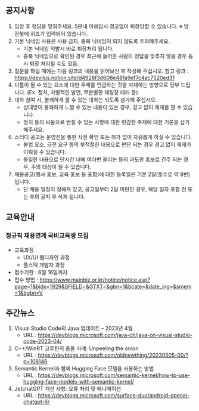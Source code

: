 ## 공지사항

1) 입장 후 정답을 맞춰주세요. 5분내 미응답시 경고없이 퇴장당할 수 있습니다. 
   ※ 방장봇에 퀴즈가 입력되어 있습니다.
2) 기본 닉네임 사용은 사용 금지. 중복 닉네임이 되지 않도록 주의해주세요.
   * 기본 닉네임 적발시 바로 퇴장처리 됩니다.
   * 중복 닉네임으로 확인된 경우 최근에 들어온 사람이 정답을 맞추지 않을 경우 동시 퇴장 처리될 수도 있음. 
3) 질문을 하실 때에는 다음 링크의 내용을 읽어보신 후 작성해 주십시오.
   참고 링크 : https://devilus.notion.site/d4928f3d608e48fa9ef7c4ac7520ed31
4) 다툼이 될 수 있는 요소에 대한 주제를 언급하는 것을 자재하는 방향으로 당부 드립니다.
   (Ex. 정치, 차별적인 발언, 무분별한 채팅창 테러 등)
5) 대화 참여 시, 불쾌하게 할 수 있는 대화는 되도록 삼가해 주십시오.
   * 상대방이 불쾌하게 느낄 수 있는 내용이 있는 경우, 경고 없이 제재를 할 수 있습니다.
   * 정치 등의 싸움으로 번질 수 있는 사항에 대한 민감한 주제에 대한 거론을 삼가해주세요.
6) 스터디 공고는 운영진을 통한 사전 확인 또는 허가 없이 자유롭게 하실 수 있습니다.
   * 불법 요소, 금전 요구 등의 부적절한 내용으로 판단 되는 경우 경고 없이 제재가 이뤄질 수 있습니다.
   * 동일한 내용으로 단시간 내에 여러번 올리는 등의 과도한 홍보로 간주 되는 경우, 주의 대상이 될 수 있습니다.
7) 채용공고(행사 홍보, 교육 홍보 등 포함)에 대한 등록일은 기본 2달(횟수로 약 8번)입니다.
   * 단 채용 일정이 정해져 있고, 공고일부터 2달 미만인 경우, 해당 일자 포함 전 또는 후의 공지 후 삭제 됩니다.

## 교육안내

### 정규직 채용연계 국비교육생 모집

* 교육과정 
  * UX/UI 웹디자인 과정  
  * 풀스택 개발자 과정
* 접수기한 : 6월 16일까지
* 접수 방법 : https://www.mainbiz.or.kr/notice/notice.asp?page=1&bidx=1929&SFIELD=&GTXT=&gbn=1&bcate=&date_ing=&smem=1&bgbn=V

## 주간뉴스

1. Visual Studio Code의 Java 업데이트 – 2023년 4월
   * URL : https://devblogs.microsoft.com/java-ch/java-on-visual-studio-code-2023-04/
2. C++/WinRT 코루틴의 충돌 사례: Unpeeling the onion
   * URL : https://devblogs.microsoft.com/oldnewthing/20230505-00/?p=108146
3. Semantic Kernel과 함께 Hugging Face 모델을 사용하는 방법
   * URL : https://devblogs.microsoft.com/semantic-kernel/how-to-use-hugging-face-models-with-semantic-kernel/
4. JetchatGPT 개선 사항: 오류 처리 및 애니메이션
   * URL : https://devblogs.microsoft.com/surface-duo/android-openai-chatgpt-6/